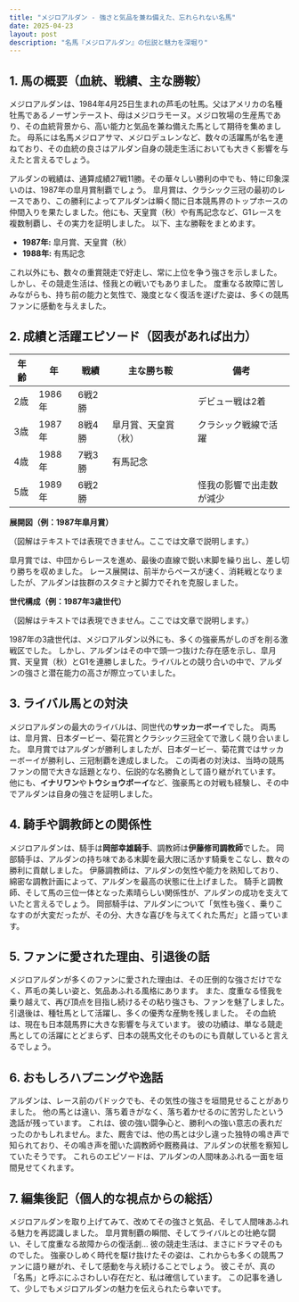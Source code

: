 ```yaml
---
title: "メジロアルダン - 強さと気品を兼ね備えた、忘れられない名馬"
date: 2025-04-23
layout: post
description: "名馬『メジロアルダン』の伝説と魅力を深堀り"
---
```


## 1. 馬の概要（血統、戦績、主な勝鞍）

メジロアルダンは、1984年4月25日生まれの芦毛の牡馬。父はアメリカの名種牡馬であるノーザンテースト、母はメジロラモーヌ。メジロ牧場の生産馬であり、その血統背景から、高い能力と気品を兼ね備えた馬として期待を集めました。  母系には名馬メジロアサマ、メジロデュレンなど、数々の活躍馬が名を連ねており、その血統の良さはアルダン自身の競走生活においても大きく影響を与えたと言えるでしょう。

アルダンの戦績は、通算成績27戦11勝。その華々しい勝利の中でも、特に印象深いのは、1987年の皐月賞制覇でしょう。  皐月賞は、クラシック三冠の最初のレースであり、この勝利によってアルダンは瞬く間に日本競馬界のトップホースの仲間入りを果たしました。他にも、天皇賞（秋）や有馬記念など、G1レースを複数制覇し、その実力を証明しました。  以下、主な勝鞍をまとめます。

* **1987年:** 皐月賞、天皇賞（秋）
* **1988年:** 有馬記念

これ以外にも、数々の重賞競走で好走し、常に上位を争う強さを示しました。  しかし、その競走生活は、怪我との戦いでもありました。  度重なる故障に苦しみながらも、持ち前の能力と気性で、幾度となく復活を遂げた姿は、多くの競馬ファンに感動を与えました。


## 2. 成績と活躍エピソード（図表があれば出力）

| 年齢 | 年 | 戦績 | 主な勝ち鞍 | 備考 |
|---|---|---|---|---|
| 2歳 | 1986年 | 6戦2勝 |  |  デビュー戦は2着 |
| 3歳 | 1987年 | 8戦4勝 | 皐月賞、天皇賞（秋） | クラシック戦線で活躍 |
| 4歳 | 1988年 | 7戦3勝 | 有馬記念 |  |
| 5歳 | 1989年 | 6戦2勝 |  |  怪我の影響で出走数が減少 |


**展開図（例：1987年皐月賞）**

（図解はテキストでは表現できません。ここでは文章で説明します。）

皐月賞では、中団からレースを進め、最後の直線で鋭い末脚を繰り出し、差し切り勝ちを収めました。  レース展開は、前半からペースが速く、消耗戦となりましたが、アルダンは抜群のスタミナと脚力でそれを克服しました。


**世代構成（例：1987年3歳世代）**

（図解はテキストでは表現できません。ここでは文章で説明します。）

1987年の3歳世代は、メジロアルダン以外にも、多くの強豪馬がしのぎを削る激戦区でした。  しかし、アルダンはその中で頭一つ抜けた存在感を示し、皐月賞、天皇賞（秋）とG1を連勝しました。ライバルとの競り合いの中で、アルダンの強さと潜在能力の高さが際立っていました。


## 3. ライバル馬との対決

メジロアルダンの最大のライバルは、同世代の**サッカーボーイ**でした。  両馬は、皐月賞、日本ダービー、菊花賞とクラシック三冠全てで激しく競り合いました。  皐月賞ではアルダンが勝利しましたが、日本ダービー、菊花賞ではサッカーボーイが勝利し、三冠制覇を達成しました。  この両者の対決は、当時の競馬ファンの間で大きな話題となり、伝説的な名勝負として語り継がれています。  他にも、**イナリワン**や**トウショウボーイ**など、強豪馬との対戦も経験し、その中でアルダンは自身の強さを証明しました。


## 4. 騎手や調教師との関係性

メジロアルダンは、騎手は**岡部幸雄騎手**、調教師は**伊藤修司調教師**でした。  岡部騎手は、アルダンの持ち味である末脚を最大限に活かす騎乗をこなし、数々の勝利に貢献しました。  伊藤調教師は、アルダンの気性や能力を熟知しており、綿密な調教計画によって、アルダンを最高の状態に仕上げました。  騎手と調教師、そして馬の三位一体となった素晴らしい関係性が、アルダンの成功を支えていたと言えるでしょう。  岡部騎手は、アルダンについて「気性も強く、乗りこなすのが大変だったが、その分、大きな喜びを与えてくれた馬だ」と語っています。


## 5. ファンに愛された理由、引退後の話

メジロアルダンが多くのファンに愛された理由は、その圧倒的な強さだけでなく、芦毛の美しい姿と、気品あふれる風格にあります。  また、度重なる怪我を乗り越えて、再び頂点を目指し続けるその粘り強さも、ファンを魅了しました。  引退後は、種牡馬として活躍し、多くの優秀な産駒を残しました。  その血統は、現在も日本競馬界に大きな影響を与えています。  彼の功績は、単なる競走馬としての活躍にとどまらず、日本の競馬文化そのものにも貢献していると言えるでしょう。


## 6. おもしろハプニングや逸話

アルダンは、レース前のパドックでも、その気性の強さを垣間見せることがありました。  他の馬とは違い、落ち着きがなく、落ち着かせるのに苦労したという逸話が残っています。  これは、彼の強い闘争心と、勝利への強い意志の表れだったのかもしれません。また、厩舎では、他の馬とは少し違った独特の鳴き声で知られており、その鳴き声を聞いた調教師や厩務員は、アルダンの状態を察知していたそうです。  これらのエピソードは、アルダンの人間味あふれる一面を垣間見せてくれます。


## 7. 編集後記（個人的な視点からの総括）

メジロアルダンを取り上げてみて、改めてその強さと気品、そして人間味あふれる魅力を再認識しました。  皐月賞制覇の瞬間、そしてライバルとの壮絶な闘い、そして度重なる故障からの復活劇…  彼の競走生活は、まさにドラマそのものでした。  強豪ひしめく時代を駆け抜けたその姿は、これからも多くの競馬ファンに語り継がれ、そして感動を与え続けることでしょう。  彼こそが、真の「名馬」と呼ぶにふさわしい存在だと、私は確信しています。  この記事を通して、少しでもメジロアルダンの魅力を伝えられたら幸いです。
